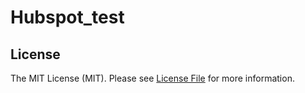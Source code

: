 # Hubspot_test

## License

The MIT License (MIT). Please see [License File](LICENSE.md) for more information.

